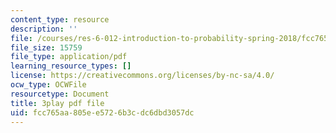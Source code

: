 ```yaml
---
content_type: resource
description: ''
file: /courses/res-6-012-introduction-to-probability-spring-2018/fcc765aa805ee5726b3cdc6dbd3057dc_strrrdJivco.pdf
file_size: 15759
file_type: application/pdf
learning_resource_types: []
license: https://creativecommons.org/licenses/by-nc-sa/4.0/
ocw_type: OCWFile
resourcetype: Document
title: 3play pdf file
uid: fcc765aa-805e-e572-6b3c-dc6dbd3057dc
---
```

